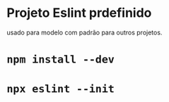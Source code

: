 # Projeto Eslint prdefinido

usado para modelo com padrão para outros projetos.

# `npm install --dev`

# `npx eslint --init`